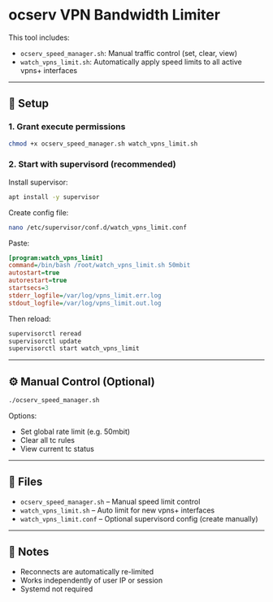 # ocserv VPN Bandwidth Limiter

This tool includes:

- `ocserv_speed_manager.sh`: Manual traffic control (set, clear, view)
- `watch_vpns_limit.sh`: Automatically apply speed limits to all active vpns+ interfaces

---

## 🔧 Setup

### 1. Grant execute permissions

```bash
chmod +x ocserv_speed_manager.sh watch_vpns_limit.sh
```

### 2. Start with supervisord (recommended)

Install supervisor:

```bash
apt install -y supervisor
```

Create config file:

```bash
nano /etc/supervisor/conf.d/watch_vpns_limit.conf
```

Paste:

```ini
[program:watch_vpns_limit]
command=/bin/bash /root/watch_vpns_limit.sh 50mbit
autostart=true
autorestart=true
startsecs=3
stderr_logfile=/var/log/vpns_limit.err.log
stdout_logfile=/var/log/vpns_limit.out.log
```

Then reload:

```bash
supervisorctl reread
supervisorctl update
supervisorctl start watch_vpns_limit
```

---

## ⚙ Manual Control (Optional)

```bash
./ocserv_speed_manager.sh
```

Options:

- Set global rate limit (e.g. 50mbit)
- Clear all tc rules
- View current tc status

---

## 📂 Files

- `ocserv_speed_manager.sh` – Manual speed limit control
- `watch_vpns_limit.sh` – Auto limit for new vpns+ interfaces
- `watch_vpns_limit.conf` – Optional supervisord config (create manually)

---

## 📌 Notes

- Reconnects are automatically re-limited
- Works independently of user IP or session
- Systemd not required
